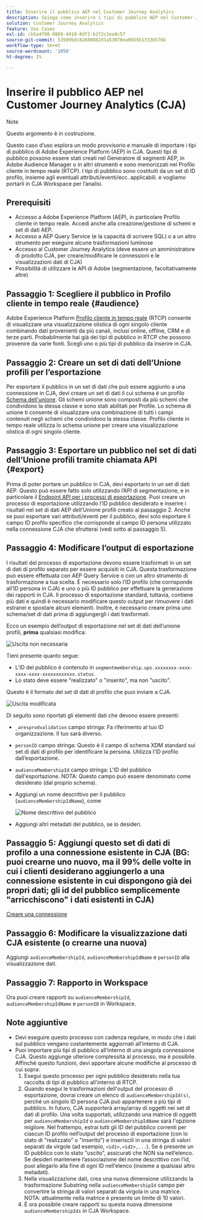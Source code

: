 ```yaml
---
title: Inserire il pubblico AEP nel Customer Journey Analytics
description: Spiega come inserire i tipi di pubblico AEP nel Customer Journey Analytics per ulteriori analisi.
solution: Customer Journey Analytics
feature: Use Cases
exl-id: cb5a4f98-9869-4410-8df2-b2f2c1ee8c57
source-git-commit: 535095dc82680882d1a53076ea0655b1333b576b
workflow-type: tm+mt
source-wordcount: '1058'
ht-degree: 1%

---
```


# Inserire il pubblico AEP nel Customer Journey Analytics (CJA)

>[!NOTE]
>
>Questo argomento è in costruzione.

Questo caso d’uso esplora un modo provvisorio e manuale di importare i tipi di pubblico di Adobe Experience Platform (AEP) in CJA. Questi tipi di pubblico possono essere stati creati nel Generatore di segmenti AEP, in Adobe Audience Manager o in altri strumenti e sono memorizzati nel Profilo cliente in tempo reale (RTCP). I tipi di pubblico sono costituiti da un set di ID profilo, insieme agli eventuali attributi/eventi/ecc. applicabili. e vogliamo portarli in CJA Workspace per l’analisi.

## Prerequisiti 

* Accesso a Adobe Experience Platform (AEP), in particolare Profilo cliente in tempo reale.  Accedi anche alla creazione/gestione di schemi e set di dati AEP.
* Accesso a AEP Query Service (e la capacità di scrivere SQL) o a un altro strumento per eseguire alcune trasformazioni luminose
* Accesso al Customer Journey Analytics (deve essere un amministratore di prodotto CJA, per creare/modificare le connessioni e le visualizzazioni dati di CJA)
* Possibilità di utilizzare le API di Adobe (segmentazione, facoltativamente altre)

## Passaggio 1: Scegliere il pubblico in Profilo cliente in tempo reale {#audience}

Adobe Experience Platform [Profilo cliente in tempo reale](https://experienceleague.adobe.com/docs/experience-platform/profile/home.html?lang=it) (RTCP) consente di visualizzare una visualizzazione olistica di ogni singolo cliente combinando dati provenienti da più canali, inclusi online, offline, CRM e di terze parti. Probabilmente hai già dei tipi di pubblico in RTCP che possono provenire da varie fonti. Scegli uno o più tipi di pubblico da inserire in CJA.

## Passaggio 2: Creare un set di dati dell’Unione profili per l’esportazione

Per esportare il pubblico in un set di dati che può essere aggiunto a una connessione in CJA, devi creare un set di dati il cui schema è un profilo [Schema dell&#39;unione](https://experienceleague.adobe.com/docs/experience-platform/profile/union-schemas/union-schema.html?lang=en#understanding-union-schemas).
Gli schemi unione sono composti da più schemi che condividono la stessa classe e sono stati abilitati per Profile. Lo schema di unione ti consente di visualizzare una combinazione di tutti i campi contenuti negli schemi che condividono la stessa classe. Profilo cliente in tempo reale utilizza lo schema unione per creare una visualizzazione olistica di ogni singolo cliente.

## Passaggio 3: Esportare un pubblico nel set di dati dell’Unione profili tramite chiamata API {#export}

Prima di poter portare un pubblico in CJA, devi esportarlo in un set di dati AEP. Questo può essere fatto solo utilizzando l’API di segmentazione, e in particolare il [Endpoint API per i processi di esportazione](https://experienceleague.adobe.com/docs/experience-platform/segmentation/api/export-jobs.html?lang=en). Puoi creare un processo di esportazione utilizzando l’ID pubblico desiderato e inserire i risultati nel set di dati AEP dell’Unione profili creato al passaggio 2.  Anche se puoi esportare vari attributi/eventi per il pubblico, devi solo esportare il campo ID profilo specifico che corrisponde al campo ID persona utilizzato nella connessione CJA che sfrutterai (vedi sotto al passaggio 5).

## Passaggio 4: Modificare l’output di esportazione

I risultati del processo di esportazione devono essere trasformati in un set di dati di profilo separato per essere acquisiti in CJA.  Questa trasformazione può essere effettuata con AEP Query Service o con un altro strumento di trasformazione a tua scelta.  È necessario solo l’ID profilo (che corrisponde all’ID persona in CJA) e uno o più ID pubblico per effettuare la generazione dei rapporti in CJA. Il processo di esportazione standard, tuttavia, contiene più dati e quindi è necessario modificare questo output per rimuovere i dati estranei e spostare alcuni elementi.  Inoltre, è necessario creare prima uno schema/set di dati prima di aggiungergli i dati trasformati.

Ecco un esempio dell’output di esportazione nel set di dati dell’unione profili, **prima** qualsiasi modifica:

![Uscita non necessaria](assets/export-unedited.png)

Tieni presente quanto segue:

* L&#39;ID del pubblico è contenuto in `segmentmembership.ups.xxxxxxxx-xxxx-xxxx-xxxx-xxxxxxxxxxxx.status`.
* Lo stato deve essere &quot;realizzato&quot; o &quot;inserito&quot;, ma non &quot;uscito&quot;.

Questo è il formato del set di dati di profilo che puoi inviare a CJA.

![Uscita modificata](assets/export-edited.png)

Di seguito sono riportati gli elementi dati che devono essere presenti:

* `_aresprodvalidation` campo stringa: Fa riferimento al tuo ID organizzazione. Il tuo sarà diverso.
* `personID` campo stringa: Questo è il campo di schema XDM standard sui set di dati di profilo per identificare la persona. Utilizza l’ID profilo dall’esportazione.
* `audienceMembershipId` campo stringa: L&#39;ID del pubblico dall&#39;esportazione.  NOTA: Questo campo può essere denominato come desiderato (dal proprio schema).
* Aggiungi un nome descrittivo per il pubblico (`audienceMembershipIdName`), come

   ![Nome descrittivo del pubblico](assets/audience-name.png)

* Aggiungi altri metadati del pubblico, se lo desideri.

## Passaggio 5: Aggiungi questo set di dati di profilo a una connessione esistente in CJA (BG: puoi crearne uno nuovo, ma il 99% delle volte in cui i clienti desiderano aggiungerlo a una connessione esistente in cui dispongono già dei propri dati; gli id del pubblico semplicemente &quot;arricchiscono&quot; i dati esistenti in CJA)

[Creare una connessione](/help/connections/create-connection.md)

## Passaggio 6: Modificare la visualizzazione dati CJA esistente (o crearne una nuova)

Aggiungi `audienceMembershipId`, `audienceMembershipIdName` e `personID` alla visualizzazione dati.

## Passaggio 7: Rapporto in Workspace

Ora puoi creare rapporti su `audienceMembershipId`, `audienceMembershipIdName` e `personID` in Workspace.

## Note aggiuntive

* Devi eseguire questo processo con cadenza regolare, in modo che i dati sul pubblico vengano costantemente aggiornati all’interno di CJA.
* Puoi importare più tipi di pubblico all’interno di una singola connessione CJA. Questo aggiunge ulteriore complessità al processo, ma è possibile. Affinché questo funzioni, devi apportare alcune modifiche al processo di cui sopra:
   1. Esegui questo processo per ogni pubblico desiderato nella tua raccolta di tipi di pubblico all&#39;interno di RTCP.
   1. Quando esegui le trasformazioni dell&#39;output del processo di esportazione, dovrai creare un elenco di `audienceMembershipId(s)`, perché un singolo ID persona CJA può appartenere a più tipi di pubblico. In futuro, CJA supporterà array/array di oggetti nei set di dati di profilo. Una volta supportati, utilizzando una matrice di oggetti per `audienceMembershipId` o `audienceMembershipIdName` sarà l&#39;opzione migliore. Nel frattempo, estrai tutti gli ID del pubblico correnti per ciascun ID profilo nell’output del processo di esportazione (con lo stato di &quot;realizzato&quot; o &quot;inserito&quot;) e inseriscili in una stringa di valori separati da virgole (ad esempio, `<id1>,<id2>,...`).  Se è presente un ID pubblico con lo stato &quot;uscito&quot;, assicurati che NON sia nell’elenco.  Se desideri mantenere l’associazione del nome descrittivo con l’id, puoi allegarlo alla fine di ogni ID nell’elenco (insieme a qualsiasi altro metadati).
   1. Nella visualizzazione dati, crea una nuova dimensione utilizzando la trasformazione Substring nella `audienceMembershipId` campo per convertire la stringa di valori separati da virgola in una matrice. NOTA: attualmente nella matrice è presente un limite di 10 valori.
   1. È ora possibile creare rapporti su questa nuova dimensione `audienceMembershipIds` in CJA Workspace.
